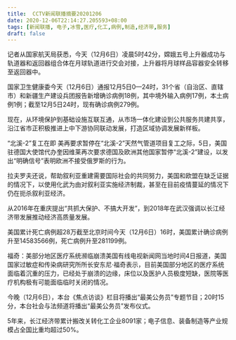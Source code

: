```yaml
---
title:  CCTV新闻联播摘要20201206
date: 2020-12-06T22:14:27.205593+08:00
tags: [新闻联播, 电子,冰雪,医疗,化工,病例,制造,经济带,服务]
draft: false
---
```


记者从国家航天局获悉，今天（12月6日）凌晨5时42分，嫦娥五号上升器成功与轨道器和返回器组合体在月球轨道进行交会对接，上升器将月球样品容器安全转移至返回器中。

国家卫生健康委今天（12月6日）通报12月5日0—24时，31个省（自治区、直辖市）和新疆生产建设兵团报告新增确诊<span class="keywords_content">病例</span>18例，其中境外输入<span class="keywords_content">病例</span>17例，本土<span class="keywords_content">病例</span>1例；截至12月5日24时，现有确诊<span class="keywords_content">病例</span>279例。

现在，从环境保护到基础设施互联互通，从市场一体化建设到公共<span class="keywords_fund">服务</span>共建共享，沿江省市正积极推进上中下游协同联动发展，打造区域协调发展新样板。

“北溪-2”复工在即 美再要求暂停在“北溪-2”天然气管道项目复工之际，5日，美国驻德国大使馆代办奎因维莱再次要求德国及欧洲其他国家暂停“北溪-2”建设，以发出“明确信号”表明欧洲不接受俄罗斯的行为。

拉夫罗夫还说，帮助叙利亚重建需要国际社会的共同努力，美国和欧盟在缺乏证据的情况下，以使用化武为由对叙利亚实施经济制裁，甚至在目前疫情蔓延的情况下仍在扼杀叙利亚经济。

从2016年在重庆提出“共抓大保护、不搞大开发”，到2018年在武汉强调以长江<span class="keywords_content">经济带</span>发展推动经济高质量发展。

美国累计死亡<span class="keywords_content">病例</span>超28万截至北京时间今天（12月6日）16时，美国累计确诊<span class="keywords_content">病例</span>升至14583566例，死亡<span class="keywords_content">病例</span>升至281199例。

福奇：美部分地区<span class="keywords_fund">医疗</span>系统濒临崩溃美国有线电视新闻网当地时间4日报道，美国国家过敏症和传染病研究所所长安东尼·福奇表示，目前美国部分地区的<span class="keywords_fund">医疗</span>系统面临着沉重的压力，已经处于崩溃的边缘，床位以及医护人员极度短缺，医院等<span class="keywords_fund">医疗</span>机构极有可能面临临时关闭的情况。

今晚（12月6日），本台《焦点访谈》栏目将播出“最美公务员”专题节目；20时15分，本台社会与法频道将播出“最美公务员”发布仪式。

5年来，长江<span class="keywords_content">经济带</span>累计搬改关转<span class="keywords_fund">化工</span>企业8091家；<span class="keywords_fund">电子</span>信息、装备<span class="keywords_fund">制造</span>等产业规模占全国比重均超过50%。
